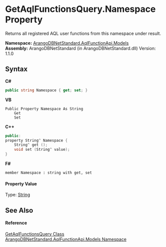 # GetAqlFunctionsQuery.Namespace Property 
 

Returns all registered AQL user functions from this namespace under result.

**Namespace:**&nbsp;<a href="e03acbe1-782e-533e-7ffe-cd51613ed54f">ArangoDBNetStandard.AqlFunctionApi.Models</a><br />**Assembly:**&nbsp;ArangoDBNetStandard (in ArangoDBNetStandard.dll) Version: 1.1.0

## Syntax

**C#**<br />
``` C#
public string Namespace { get; set; }
```

**VB**<br />
``` VB
Public Property Namespace As String
	Get
	Set
```

**C++**<br />
``` C++
public:
property String^ Namespace {
	String^ get ();
	void set (String^ value);
}
```

**F#**<br />
``` F#
member Namespace : string with get, set

```


#### Property Value
Type: <a href="https://docs.microsoft.com/dotnet/api/system.string" target="_blank" rel="noopener noreferrer">String</a>

## See Also


#### Reference
<a href="1cc0c977-b2e8-8119-ef9f-18966a564935">GetAqlFunctionsQuery Class</a><br /><a href="e03acbe1-782e-533e-7ffe-cd51613ed54f">ArangoDBNetStandard.AqlFunctionApi.Models Namespace</a><br />